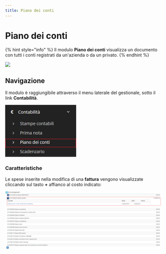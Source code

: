 ```yaml
---
title: Piano dei conti
---
```


# Piano dei conti

{% hint style="info" %}
Il modulo **Piano dei conti** visualizza un documento con tutti i conti registrati da un'azienda o da un privato.
{% endhint %}



![](https://firebasestorage.googleapis.com/v0/b/gitbook-x-prod.appspot.com/o/spaces%2F-LZJeLg23eVDvrCv74U7-887967055%2Fuploads%2FI9jQLsqaQxEUqnYhyOJW%2Ffile.png?alt=media)

## Navigazione

Il modulo è raggiungibile attraverso il menu laterale del gestionale, sotto il link **Contabilità**.

![Screenshot navigazione piano dei conti](../../../.gitbook/assets/posizionepianodeiconti.PNG)

### Caratteristiche

Le spese inserite nella modifica di una **fattura** vengono visualizzate cliccando sul tasto **+** affianco al costo indicato:

![](../../../.gitbook/assets/speseconti.PNG)

